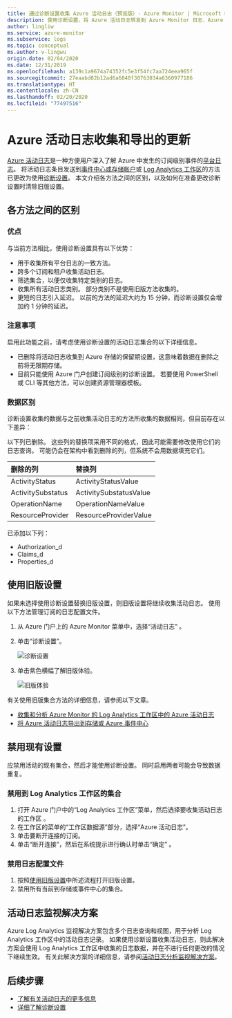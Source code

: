 ```yaml
---
title: 通过诊断设置收集 Azure 活动日志（预览版）- Azure Monitor | Microsoft Docs
description: 使用诊断设置，将 Azure 活动日志转发到 Azure Monitor 日志、Azure 存储或 Azure 事件中心。
author: lingliw
ms.service: azure-monitor
ms.subservice: logs
ms.topic: conceptual
ms.author: v-lingwu
origin.date: 02/04/2020
ms.date: 12/31/2019
ms.openlocfilehash: a139c1a9674a74352fc5e3f54fc7aa724eea965f
ms.sourcegitcommit: 27eaabd82b12ad6a6840f30763034a6360977186
ms.translationtype: HT
ms.contentlocale: zh-CN
ms.lasthandoff: 02/20/2020
ms.locfileid: "77497516"
---
```

# <a name="update-to-azure-activity-log-collection-and-export"></a>Azure 活动日志收集和导出的更新
[Azure 活动日志](platform-logs-overview.md)是一种方便用户深入了解 Azure 中发生的订阅级别事件的[平台日志](platform-logs-overview.md)。 将活动日志条目发送到[事件中心或存储帐户](activity-log-export.md)或 [Log Analytics 工作区](activity-log-collect.md)的方法已更改为使用[诊断设置](diagnostic-settings.md)。 本文介绍各方法之间的区别，以及如何在准备更改诊断设置时清除旧版设置。


## <a name="differences-between-methods"></a>各方法之间的区别

### <a name="advantages"></a>优点
与当前方法相比，使用诊断设置具有以下优势：

- 用于收集所有平台日志的一致方法。
- 跨多个订阅和租户收集活动日志。
- 筛选集合，以便仅收集特定类别的日志。
- 收集所有活动日志类别。 部分类别不是使用旧版方法收集的。
- 更短的日志引入延迟。 以前的方法的延迟大约为 15 分钟，而诊断设置仅会增加约 1 分钟的延迟。

### <a name="considerations"></a>注意事项
启用此功能之前，请考虑使用诊断设置的活动日志集合的以下详细信息。

- 已删除将活动日志收集到 Azure 存储的保留期设置，这意味着数据在删除之前将无限期存储。
- 目前只能使用 Azure 门户创建订阅级别的诊断设置。 若要使用 PowerShell 或 CLI 等其他方法，可以创建资源管理器模板。


### <a name="differences-in-data"></a>数据区别
诊断设置收集的数据与之前收集活动日志的方法所收集的数据相同，但目前存在以下差异：

以下列已删除。 这些列的替换项采用不同的格式，因此可能需要修改使用它们的日志查询。 可能仍会在架构中看到删除的列，但系统不会用数据填充它们。

| 删除的列 | 替换列 |
|:---|:---|
| ActivityStatus    | ActivityStatusValue    |
| ActivitySubstatus | ActivitySubstatusValue |
| OperationName     | OperationNameValue     |
| ResourceProvider  | ResourceProviderValue  |

已添加以下列：

- Authorization_d
- Claims_d
- Properties_d

## <a name="work-with-legacy-settings"></a>使用旧版设置
如果未选择使用诊断设置替换旧版设置，则旧版设置将继续收集活动日志。 使用以下方法管理订阅的日志配置文件。

1. 从 Azure 门户上的 Azure Monitor 菜单中，选择“活动日志”   。
3. 单击“诊断设置”。 

   ![诊断设置](media/diagnostic-settings-subscription/diagnostic-settings.png)

4. 单击紫色横幅了解旧版体验。

    ![旧版体验](media/diagnostic-settings-subscription/legacy-experience.png)


有关使用旧版集合方法的详细信息，请参阅以下文章。

- [收集和分析 Azure Monitor 的 Log Analytics 工作区中的 Azure 活动日志](activity-log-collect.md)
- [将 Azure 活动日志导出到存储或 Azure 事件中心](activity-log-export.md)

## <a name="disable-existing-settings"></a>禁用现有设置
应禁用活动的现有集合，然后才能使用诊断设置。 同时启用两者可能会导致数据重复。

### <a name="disable-collection-into-log-analytics-workspace"></a>禁用到 Log Analytics 工作区的集合

1. 打开 Azure 门户中的“Log Analytics 工作区”菜单，然后选择要收集活动日志的工作区  。
2. 在工作区的菜单的“工作区数据源”部分，选择“Azure 活动日志”。  
3. 单击要断开连接的订阅。
4. 单击“断开连接”，然后在系统提示进行确认时单击“确定”   。

### <a name="disable-log-profile"></a>禁用日志配置文件

1. 按照[使用旧版设置](#work-with-legacy-settings)中所述流程打开旧版设置。
2. 禁用所有当前到存储或事件中心的集合。



## <a name="activity-log-monitoring-solution"></a>活动日志监视解决方案
Azure Log Analytics 监视解决方案包含多个日志查询和视图，用于分析 Log Analytics 工作区中的活动日志记录。 如果使用诊断设置收集活动日志，则此解决方案会使用 Log Analytics 工作区中收集的日志数据，并在不进行任何更改的情况下继续生效。 有关此解决方案的详细信息，请参阅[活动日志分析监视解决方案](activity-log-collect.md#activity-logs-analytics-monitoring-solution)。

## <a name="next-steps"></a>后续步骤

* [了解有关活动日志的更多信息](../../azure-resource-manager/resource-group-audit.md)
* [详细了解诊断设置](diagnostic-settings.md)
